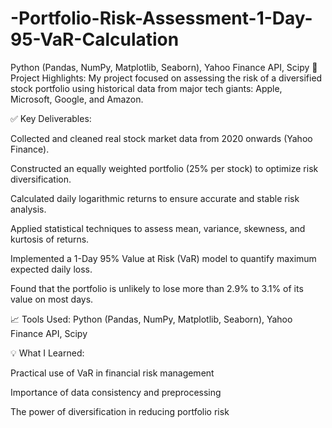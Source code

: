 # -Portfolio-Risk-Assessment-1-Day-95-VaR-Calculation
Python (Pandas, NumPy, Matplotlib, Seaborn), Yahoo Finance API, Scipy
📌 Project Highlights:
My project focused on assessing the risk of a diversified stock portfolio using historical data from major tech giants: Apple, Microsoft, Google, and Amazon.

✅ Key Deliverables:

Collected and cleaned real stock market data from 2020 onwards (Yahoo Finance).

Constructed an equally weighted portfolio (25% per stock) to optimize risk diversification.

Calculated daily logarithmic returns to ensure accurate and stable risk analysis.

Applied statistical techniques to assess mean, variance, skewness, and kurtosis of returns.

Implemented a 1-Day 95% Value at Risk (VaR) model to quantify maximum expected daily loss.

Found that the portfolio is unlikely to lose more than 2.9% to 3.1% of its value on most days.

📈 Tools Used:
Python (Pandas, NumPy, Matplotlib, Seaborn), Yahoo Finance API, Scipy

💡 What I Learned:

Practical use of VaR in financial risk management

Importance of data consistency and preprocessing

The power of diversification in reducing portfolio risk

